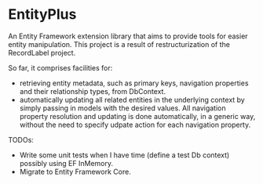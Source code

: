 # EntityPlus
An Entity Framework extension library that aims to provide tools for easier entity manipulation.
This project is a result of restructurization of the RecordLabel project.

So far, it comprises facilities for:
* retrieving entity metadata, such as primary keys, navigation properties and their relationship types, from DbContext.
* automatically updating all related entities in the underlying context by simply passing in models with the desired values. All navigation property resolution and updating is done automatically, in a generic way, without the need to specify udpate action for each navigation property.

TODOs:
* Write some unit tests when I have time (define a test Db context) possibly using EF InMemory.
* Migrate to Entity Framework Core.
